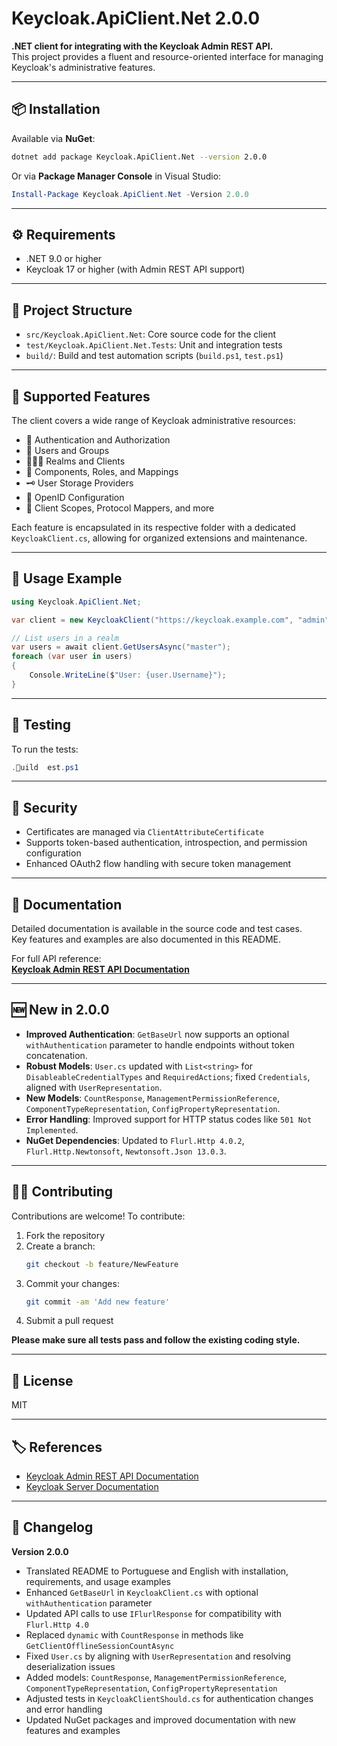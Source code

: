 
# Keycloak.ApiClient.Net 2.0.0

**.NET client for integrating with the Keycloak Admin REST API.**  
This project provides a fluent and resource-oriented interface for managing Keycloak's administrative features.

---

## 📦 Installation

Available via **NuGet**:

```bash
dotnet add package Keycloak.ApiClient.Net --version 2.0.0
```

Or via **Package Manager Console** in Visual Studio:

```powershell
Install-Package Keycloak.ApiClient.Net -Version 2.0.0
```

---

## ⚙️ Requirements

- .NET 9.0 or higher  
- Keycloak 17 or higher (with Admin REST API support)

---

## 📁 Project Structure

- `src/Keycloak.ApiClient.Net`: Core source code for the client  
- `test/Keycloak.ApiClient.Net.Tests`: Unit and integration tests  
- `build/`: Build and test automation scripts (`build.ps1`, `test.ps1`)

---

## 🔧 Supported Features

The client covers a wide range of Keycloak administrative resources:

- 🔐 Authentication and Authorization  
- 👤 Users and Groups  
- 🧑‍🤝‍🧑 Realms and Clients  
- 🔑 Components, Roles, and Mappings  
- 🗝️ User Storage Providers  
- 📜 OpenID Configuration  
- 📂 Client Scopes, Protocol Mappers, and more

Each feature is encapsulated in its respective folder with a dedicated `KeycloakClient.cs`, allowing for organized extensions and maintenance.

---

## 🚀 Usage Example

```csharp
using Keycloak.ApiClient.Net;

var client = new KeycloakClient("https://keycloak.example.com", "admin", "password");

// List users in a realm
var users = await client.GetUsersAsync("master");
foreach (var user in users)
{
    Console.WriteLine($"User: {user.Username}");
}
```

---

## 🧪 Testing

To run the tests:

```powershell
.uild	est.ps1
```

---

## 🔐 Security

- Certificates are managed via `ClientAttributeCertificate`  
- Supports token-based authentication, introspection, and permission configuration  
- Enhanced OAuth2 flow handling with secure token management

---

## 📖 Documentation

Detailed documentation is available in the source code and test cases.  
Key features and examples are also documented in this README.

For full API reference:  
**[Keycloak Admin REST API Documentation](https://www.keycloak.org/docs-api/)**

---

## 🆕 New in 2.0.0

- **Improved Authentication**: `GetBaseUrl` now supports an optional `withAuthentication` parameter to handle endpoints without token concatenation.
- **Robust Models**: `User.cs` updated with `List<string>` for `DisableableCredentialTypes` and `RequiredActions`; fixed `Credentials`, aligned with `UserRepresentation`.
- **New Models**: `CountResponse`, `ManagementPermissionReference`, `ComponentTypeRepresentation`, `ConfigPropertyRepresentation`.
- **Error Handling**: Improved support for HTTP status codes like `501 Not Implemented`.
- **NuGet Dependencies**: Updated to `Flurl.Http 4.0.2`, `Flurl.Http.Newtonsoft`, `Newtonsoft.Json 13.0.3`.

---

## 🧑‍💻 Contributing

Contributions are welcome! To contribute:

1. Fork the repository  
2. Create a branch:  
   ```bash
   git checkout -b feature/NewFeature
   ```
3. Commit your changes:  
   ```bash
   git commit -am 'Add new feature'
   ```
4. Submit a pull request

**Please make sure all tests pass and follow the existing coding style.**

---

## 📄 License

MIT

---

## 🏷️ References

- [Keycloak Admin REST API Documentation](https://www.keycloak.org/docs-api/)  
- [Keycloak Server Documentation](https://www.keycloak.org/documentation.html)

---

## 📝 Changelog

**Version 2.0.0**

- Translated README to Portuguese and English with installation, requirements, and usage examples  
- Enhanced `GetBaseUrl` in `KeycloakClient.cs` with optional `withAuthentication` parameter  
- Updated API calls to use `IFlurlResponse` for compatibility with `Flurl.Http 4.0`  
- Replaced `dynamic` with `CountResponse` in methods like `GetClientOfflineSessionCountAsync`  
- Fixed `User.cs` by aligning with `UserRepresentation` and resolving deserialization issues  
- Added models: `CountResponse`, `ManagementPermissionReference`, `ComponentTypeRepresentation`, `ConfigPropertyRepresentation`  
- Adjusted tests in `KeycloakClientShould.cs` for authentication changes and error handling  
- Updated NuGet packages and improved documentation with new features and examples
